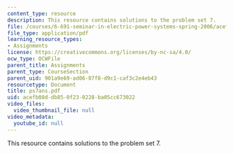 ```yaml
---
content_type: resource
description: This resource contains solutions to the problem set 7.
file: /courses/6-691-seminar-in-electric-power-systems-spring-2006/acefb08ddb850f230228ba05cc673022_ps7ans.pdf
file_type: application/pdf
learning_resource_types:
- Assignments
license: https://creativecommons.org/licenses/by-nc-sa/4.0/
ocw_type: OCWFile
parent_title: Assignments
parent_type: CourseSection
parent_uid: 901a9e69-ad06-07f8-d9c1-caf3c2e4eb43
resourcetype: Document
title: ps7ans.pdf
uid: acefb08d-db85-0f23-0228-ba05cc673022
video_files:
  video_thumbnail_file: null
video_metadata:
  youtube_id: null
---
```

This resource contains solutions to the problem set 7.